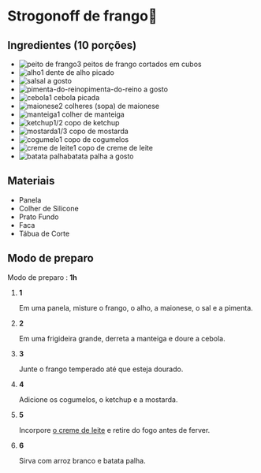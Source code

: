 # Strogonoff de frango:chicken:



## Ingredientes (10 porções)

- ![peito de frango](https://static.itdg.com.br/images/40-40/953b29c337943b8c8de5e4e3e4e409d2/peito-de-frango.jpg)3 peitos de frango cortados em cubos
- ![alho](https://static.itdg.com.br/images/40-40/264ab3eddf34e01ab632265039f7ccb4/alho.jpg)1 dente de alho picado
- ![sal](https://static.itdg.com.br/images/40-40/a8c3c6135af458d29f463794aa32c2cf/sal.jpg)sal a gosto
- ![pimenta-do-reino](https://static.itdg.com.br/images/40-40/a8fe5aefe4cb553b29c1baef4bff9884/pimenta-do-reino.jpg)pimenta-do-reino a gosto
- ![cebola](https://static.itdg.com.br/images/40-40/fee490558c51713d4667115bf20aaf60/cebola.jpg)1 cebola picada
- ![maionese](https://static.itdg.com.br/images/40-40/3584b87519b4ddf0e9b07c5d75c27c19/maionese.jpg)2 colheres (sopa) de maionese
- ![manteiga](https://static.itdg.com.br/images/40-40/5d6d504fa1f9508d26aaec6a806b38db/manteiga.jpg)1 colher de manteiga
- ![ketchup](https://static.itdg.com.br/images/40-40/0758d9b8deaaa22383d9fbd839ea686a/ketchup.jpg)1/2 copo de ketchup
- ![mostarda](https://static.itdg.com.br/images/40-40/4a6cad53fb03f8c176eb1dac91ed8494/mostarda.jpg)1/3 copo de mostarda
- ![cogumelo](https://static.itdg.com.br/images/40-40/b48f620a71cf227e9f0b29f5c73f554a/cogumelo.jpg)1 copo de cogumelos
- ![creme de leite](https://static.itdg.com.br/images/40-40/6c8b68b86cf683a8f29557161125dcbd/creme-de-leite.jpg)1 copo de creme de leite
- ![batata palha](https://static.itdg.com.br/images/40-40/46922d147ded1d92b494214ea20ff3c4/batata-palha.jpg)batata palha a gosto

## Materiais

- Panela
- Colher de Silicone
- Prato Fundo
- Faca
- Tábua de Corte

## Modo de preparo

Modo de preparo : **1h**

1. **1**

   Em uma panela, misture o frango, o alho, a maionese, o sal e a pimenta.

2. **2**

   Em uma frigideira grande, derreta a manteiga e doure a cebola.

3. **3**

   Junte o frango temperado até que esteja dourado.

4. **4**

   Adicione os cogumelos, o ketchup e a mostarda.

5. **5**

   Incorpore [o creme de leite](https://www.tudogostoso.com.br/noticias/creme-de-leite-fresco-caseiro-de-caixinha-e-mais-a5193.htm) e retire do fogo antes de ferver.

6. **6**

   Sirva com arroz branco e batata palha.














